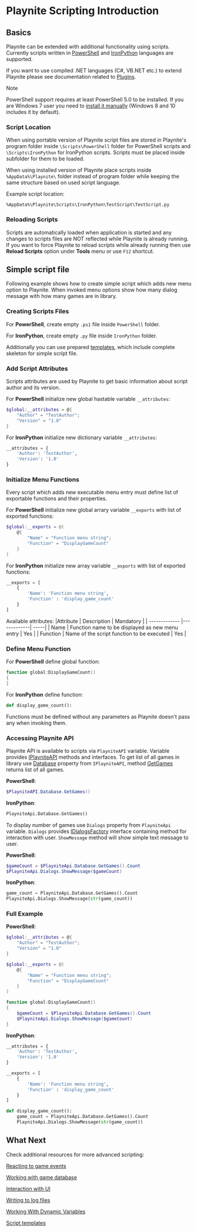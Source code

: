 Playnite Scripting Introduction
=====================

Basics
---------------------

Playnite can be extended with additional functionality using scripts. Currently scripts written in [PowerShell](https://docs.microsoft.com/en-us/powershell/) and [IronPython](http://ironpython.net/) languages are supported.

If you want to use compiled .NET languages (C#, VB.NET etc.) to extend Playnite please see documentation related to [Plugins](plugins.md).

> [!NOTE] 
> PowerShell support requires at least PowerShell 5.0 to be installed. If you are Windows 7 user you need to [install it manually](https://www.microsoft.com/en-us/download/details.aspx?id=54616) (Windows 8 and 10 includes it by default).

### Script Location

When using portable version of Playnite script files are stored in Playnite's program folder inside `\Scripts\PowerShell` folder for PowerShell scripts and `\Scripts\IronPython` for IronPython scripts. Scripts must be placed inside subfolder for them to be loaded.

When using installed version of Playnite place scripts inside `%AppData%\Playnite\` folder instead of program folder while keeping the same structure based on used script language.

Example script location:

`%AppData%\Playnite\Scripts\IronPython\TestScript\TestScript.py`

### Reloading Scripts

Scripts are automatically loaded when application is started and any changes to scripts files are NOT reflected while Playnite is already running. If you want to force Playnite to reload scripts while already running then use **Reload Scripts** option under **Tools** menu or use `F12` shortcut.

Simple script file
---------------------

Following example shows how to create simple script which adds new menu option to Playnite. When invoked menu options show how many dialog message with how many games are in library.

### Creating Scripts Files

For **PowerShell**, create empty `.ps1` file inside `PowerShell` folder.

For **IronPython**, create empty `.py` file inside `IronPython` folder.

Additionally you can use prepared [templates](scriptingTemplates.md), which include complete skeleton for simple script file.

### Add Script Attributes

Scripts attributes are used by Playnite to get basic information about script author and its version.

For **PowerShell** initialize new global hastable variable `__attributes`:

```powershell
$global:__attributes = @{
    "Author" = "TestAuthor";
    "Version" = "1.0"
}
```
For **IronPython** initialize new dictionary variable `__attributes`:

```python
__attributes = {
    'Author': 'TestAuthor',
    'Version': '1.0'
}
```

### Initialize Menu Functions

Every script which adds new executable menu entry must define list of exportable functions and their properties.

For **PowerShell** initialize new global arrary variable `__exports` with list of exported functions:

```powershell
$global:__exports = @(
    @{
        "Name" = "Function menu string";
        "Function" = "DisplayGameCount"
    }
)
```
For **IronPython** initialize new array variable `__exports` with list of exported functions:

```python
__exports = [
    {
        'Name': 'Function menu string',
        'Function' : 'display_game_count'
    }
]
```
Available attributes:
|Attribute        | Description          | Mandatory  |
| ------------- |-------------| -----|
| Name | Function name to be displayed as new menu entry |  Yes |
| Function | Name of the script function to be executed |   Yes |

### Define Menu Function

For **PowerShell** define global function:

```powershell
function global:DisplayGameCount()
{
}
```

For **IronPython** define function:

```python
def display_game_count():
```

Functions must be defined without any parameters as Playnite doesn't pass any when invoking them.

### Accessing Playnite API

Playnite API is available to scripts via `PlayniteAPI` variable. Variable provides [IPlayniteAPI](xref:Playnite.SDK.IPlayniteAPI) methods and interfaces. To get list of all games in library use [Database](xref:Playnite.SDK.IPlayniteAPI.Database) property from `IPlayniteAPI`, method [GetGames](xref:Playnite.SDK.IGameDatabaseAPI.GetGames) returns list of all games.

**PowerShell**:

```powershell
$PlayniteAPI.Database.GetGames()
```

**IronPython**:

```python
PlayniteApi.Database.GetGames()
```

To display number of games use `Dialogs` property from `PlayniteApi` variable. `Dialogs` provides [IDialogsFactory](xref:Playnite.SDK.IDialogsFactory) interface containing method for interaction with user. `ShowMessage` method will show simple text message to user.

**PowerShell**:

```powershell
$gameCount = $PlayniteApi.Database.GetGames().Count
$PlayniteApi.Dialogs.ShowMessage($gameCount)
```

**IronPython**:

```python
game_count = PlayniteApi.Database.GetGames().Count
PlayniteApi.Dialogs.ShowMessage(str(game_count))
```

### Full Example

**PowerShell**:

```powershell
$global:__attributes = @{
    "Author" = "TestAuthor";
    "Version" = "1.0"
}

$global:__exports = @(
    @{
        "Name" = "Function menu string";
        "Function" = "DisplayGameCount"
    }
)

function global:DisplayGameCount()
{
    $gameCount = $PlayniteApi.Database.GetGames().Count
    $PlayniteApi.Dialogs.ShowMessage($gameCount)
}
```

**IronPython**:

```python
__attributes = {
    'Author': 'TestAuthor',
    'Version': '1.0'
}

__exports = [
    {
        'Name': 'Function menu string',
        'Function' : 'display_game_count'
    }
]

def display_game_count():
    game_count = PlayniteApi.Database.GetGames().Count
    PlayniteApi.Dialogs.ShowMessage(str(game_count))
```

What Next
---------------------

Check additional resources for more advanced scripting:

[Reacting to game events](scriptingEvents.md)

[Working with game database](scriptingDatabase.md)

[Interaction with UI](scriptingUI.md)

[Writing to log files](scriptingLogging.md)

[Working With Dynamic Variables](scriptingVariables.md)

[Script templates](scriptingTemplates.md)